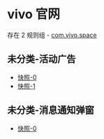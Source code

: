 # vivo 官网

存在 2 规则组 - [com.vivo.space](/src/apps/com.vivo.space.ts)

## 未分类-活动广告

- [快照-0](https://i.gkd.li/i/13218155)
- [快照-1](https://i.gkd.li/i/13292907)

## 未分类-消息通知弹窗

- [快照-0](https://i.gkd.li/i/13771581)
